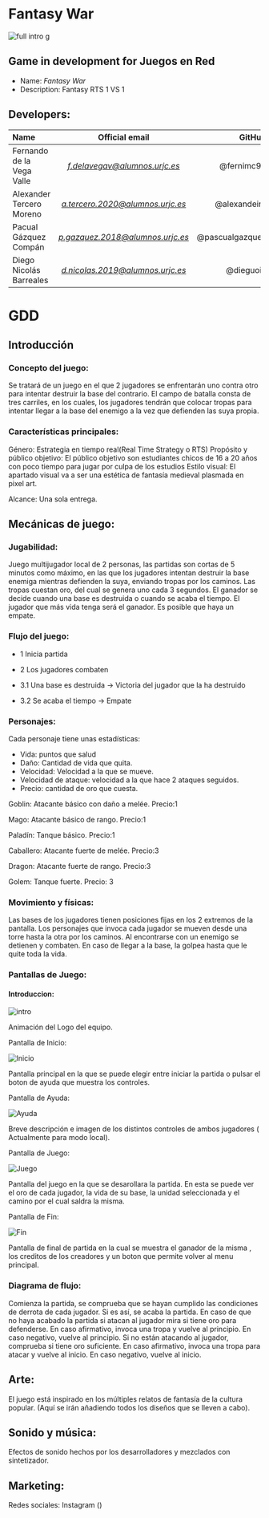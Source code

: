 # Fantasy War
![full intro g](https://user-images.githubusercontent.com/115580903/196520801-17ccc620-c32b-4528-9b38-94fa0f335696.gif)

## Game in development for Juegos en Red
 - Name: *Fantasy War*
 - Description: Fantasy RTS 1 VS 1 
## Developers: 
| Name | Official email | GitHub |
| :---        |    :----:   |          ---: |
| Fernando de la Vega Valle | *f.delavegav@alumnos.urjc.es* | @fernimc96 |
| Alexander Tercero Moreno | *a.tercero.2020@alumnos.urjc.es* | @alexandeiro |
| Pacual Gázquez Compán | *p.gazquez.2018@alumnos.urjc.es* | @pascualgazquez |
| Diego Nicolás Barreales| *d.nicolas.2019@alumnos.urjc.es* | @dieguoin |

# GDD
## Introducción
### Concepto del juego:
Se tratará de un juego en el que 2 jugadores se enfrentarán uno contra otro para intentar destruir la base del contrario. El campo de batalla consta de tres carriles, en los cuales, los jugadores tendrán que colocar tropas para intentar llegar a la base del enemigo a la vez que defienden las suya propia.
### Características principales:
Género: 
Estrategia en tiempo real(Real Time Strategy o RTS)
Propósito y público objetivo: 
El público objetivo son estudiantes chicos de 16 a 20 años con poco tiempo para jugar por culpa de los estudios
Estilo visual:
El apartado visual va a ser una estética de fantasía medieval plasmada en pixel art.

Alcance:
Una sola entrega.

## Mecánicas de juego:

### Jugabilidad:

Juego multijugador local de 2 personas, las partidas son cortas de 5 minutos como máximo, en las que los jugadores intentan destruir la base enemiga mientras defienden la suya, enviando tropas por los caminos. Las tropas cuestan oro, del cual se genera uno cada 3 segundos.
El ganador se decide cuando una base es destruida o cuando se acaba el tiempo. El jugador que más vida tenga será el ganador. Es posible que haya un empate.

### Flujo del juego:
- 1 Inicia partida

- 2 Los jugadores combaten

- 3.1 Una base es destruida → Victoria del jugador que la ha destruido

- 3.2 Se acaba el tiempo → Empate





### Personajes:
Cada personaje tiene unas estadísticas:
- Vida: puntos que salud
- Daño: Cantidad de vida que quita.
- Velocidad: Velocidad a la que se mueve.
- Velocidad de ataque: velocidad a la que hace 2 ataques seguidos.
- Precio: cantidad de oro que cuesta.
	
Goblin: 
Atacante básico con daño a melée.
Precio:1

Mago:
Atacante básico de rango.
Precio:1

Paladín:
Tanque básico.
Precio:1

Caballero:
Atacante fuerte de melée.
Precio:3

Dragon:
Atacante fuerte de rango.
Precio:3

Golem:
Tanque fuerte.
Precio: 3


### Movimiento y físicas:
Las bases de los jugadores tienen posiciones fijas en los 2 extremos de la pantalla.
Los personajes que invoca cada jugador se mueven desde una torre hasta la otra por los caminos. Al encontrarse con un enemigo se detienen y combaten. En caso de llegar a la base, la golpea hasta que le quite toda la vida.


### Pantallas de Juego:

#### Introduccion:

![intro](https://user-images.githubusercontent.com/115580903/204624928-63edd4e2-2766-44b2-8e95-4f854cf2c132.PNG)

Animación del Logo del equipo.

Pantalla de Inicio:

![Inicio](https://user-images.githubusercontent.com/115580903/204625038-b206d85a-d9ca-4407-b55d-647c527ad4c3.PNG)

Pantalla principal en la que se puede elegir entre iniciar la partida o pulsar el boton de ayuda que muestra los controles.

Pantalla de Ayuda:

![Ayuda](https://user-images.githubusercontent.com/115580903/204625186-613fed45-e78e-4fdc-b38d-aea8700e690d.PNG)

Breve descripción e imagen de los distintos controles de ambos jugadores ( Actualmente para modo local).

Pantalla de Juego:

![Juego](https://user-images.githubusercontent.com/115580903/204625300-049ede88-1bc5-42e5-9394-8b07278cf49e.PNG)

Pantalla del juego en la que se desarollara la partida. En esta se puede ver el oro de cada jugador, la vida de su base, la unidad seleccionada y el camino por el cual saldra la misma.

Pantalla de Fin:

![Fin](https://user-images.githubusercontent.com/115580903/204625526-c3199572-d0af-45ce-b84c-a7c278abf2d2.PNG)

Pantalla de final de partida en la cual se muestra el ganador de la misma , los creditos de los creadores y un boton que permite volver al menu principal.


### Diagrama de flujo:


Comienza la partida, se comprueba que se hayan cumplido las condiciones de derrota de cada jugador. Si es así, se acaba la partida.
En caso de que no haya acabado la partida si atacan al jugador mira si tiene oro para defenderse. En caso afirmativo, invoca una tropa y vuelve al principio. En caso negativo, vuelve al principio.
Si no están atacando al jugador, comprueba si tiene oro suficiente. En caso afirmativo, invoca una tropa para atacar y vuelve al inicio. En caso negativo, vuelve al inicio.


## Arte:
El juego está inspirado en los múltiples relatos de fantasía de la cultura popular.
(Aquí se irán añadiendo todos los diseños que se lleven a cabo).





## Sonido y música:
Efectos de sonido hechos por los desarrolladores y mezclados con sintetizador.
## Marketing:
Redes sociales: Instagram ()


